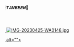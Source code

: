 🕯𝙏𝘼𝙉𝘽𝙀𝙀𝙉🐧


 <a href="#"><img src="http://readme-typing-svg.herokuapp.com?color=d1fa12&center=true&vCenter=true&multiline=false&lines=𝑾𝑬𝑳𝑪𝑶𝑴𝑬" alt="">


 <a href="#"><img src="http://readme-typing-svg.herokuapp.com?color=d2fa12&center=true&vCenter=true&multiline=true&lines=𝙏𝙤+🕯𝙏𝘼𝙉𝘽𝙀𝙀𝙉🐧+𝙒𝙝𝙖𝙩𝙨𝙖𝙥𝙥+𝘽𝙊𝙏" alt="">
  
 

 <a href="#"><img src="http://readme-typing-svg.herokuapp.com?color=d1fa12&center=true&vCenter=true&multiline=false&lines=𝘉𝘠" alt="">
  

 <a href="#"><img src="http://readme-typing-svg.herokuapp.com?color=d1fa12&center=true&vCenter=true&multiline=false&lines=𝘽𝙤𝙨𝙨😎𝙏𝙧𝙖𝙮𝙤𝙝" alt="">
![IMG-20230425-WA0148.jpg](https://user-images.githubusercontent.com/131713491/234157834-c2ca415e-f30f-409e-bd38-81e0ca0a5a5e.jpg)



 <a href="#"><img src="http://readme-typing-svg.herokuapp.com?color=d1fa12&center=true&vCenter=true&multiline=false&lines=🕯𝙏𝘼𝙉𝘽𝙀𝙀𝙉🐧+𝙒𝙝𝙖𝙩𝙨𝙖𝙥𝙥+𝘽𝙊𝙏" alt="">
                    alt="">

